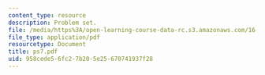 ```yaml
---
content_type: resource
description: Problem set.
file: /media/https%3A/open-learning-course-data-rc.s3.amazonaws.com/16-30-estimation-and-control-of-aerospace-systems-spring-2004/958cede56fc27b205e25670741937f28_ps7.pdf
file_type: application/pdf
resourcetype: Document
title: ps7.pdf
uid: 958cede5-6fc2-7b20-5e25-670741937f28
---
```

